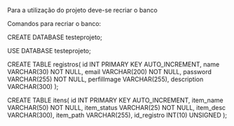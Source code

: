
Para a utilização do projeto deve-se recriar o banco

Comandos para recriar o banco: 

CREATE DATABASE testeprojeto;

USE DATABASE testeprojeto;

CREATE TABLE registros(
    id INT PRIMARY KEY AUTO_INCREMENT,
    name VARCHAR(30) NOT NULL,
    email VARCHAR(200) NOT NULL,
    password VARCHAR(255) NOT NULL,
    perfilImage VARCHAR(255),
    description VARCHAR(300)
);

CREATE TABLE itens(
    id INT PRIMARY KEY AUTO_INCREMENT,
    item_name VARCHAR(50) NOT NULL,
    item_status VARCHAR(25) NOT NULL,
    item_desc VARCHAR(300),
    item_path VARCHAR(255),
    id_registro INT(10) UNSIGNED
);
